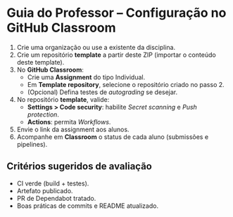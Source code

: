 # Guia do Professor – Configuração no GitHub Classroom

1. Crie uma organização ou use a existente da disciplina.
2. Crie um repositório **template** a partir deste ZIP (importar o conteúdo deste template).
3. No **GitHub Classroom**:
   - Crie uma **Assignment** do tipo Individual.
   - Em **Template repository**, selecione o repositório criado no passo 2.
   - (Opcional) Defina testes de *autograding* se desejar.
4. No repositório **template**, valide:
   - **Settings > Code security**: habilite *Secret scanning* e *Push protection*.
   - **Actions**: permita *Workflows*.
5. Envie o link da assignment aos alunos.
6. Acompanhe em **Classroom** o status de cada aluno (submissões e pipelines).

## Critérios sugeridos de avaliação
- CI verde (build + testes).
- Artefato publicado.
- PR de Dependabot tratado.
- Boas práticas de commits e README atualizado.

